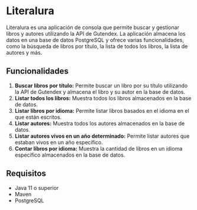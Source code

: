 # Literalura

Literalura es una aplicación de consola que permite buscar y gestionar libros y autores utilizando la API de Gutendex. La aplicación almacena los datos en una base de datos PostgreSQL y ofrece varias funcionalidades, como la búsqueda de libros por título, la lista de todos los libros, la lista de autores y más.

## Funcionalidades

1. **Buscar libros por título:** Permite buscar un libro por su título utilizando la API de Gutendex y almacena el libro y su autor en la base de datos.
2. **Listar todos los libros:** Muestra todos los libros almacenados en la base de datos.
3. **Listar libros por idioma:** Permite listar libros basados en el idioma en el que están escritos.
4. **Listar autores:** Muestra todos los autores almacenados en la base de datos.
5. **Listar autores vivos en un año determinado:** Permite listar autores que estaban vivos en un año específico.
6. **Contar libros por idioma:** Muestra la cantidad de libros en un idioma específico almacenados en la base de datos.

## Requisitos

- Java 11 o superior
- Maven
- PostgreSQL